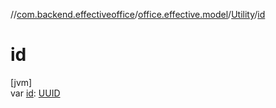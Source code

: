 //[com.backend.effectiveoffice](../../../index.md)/[office.effective.model](../index.md)/[Utility](index.md)/[id](id.md)

# id

[jvm]\
var [id](id.md): [UUID](https://docs.oracle.com/javase/8/docs/api/java/util/UUID.html)
